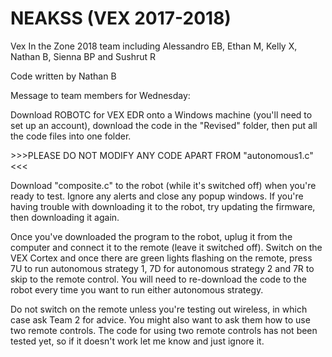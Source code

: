 # NEAKSS (VEX 2017-2018)

Vex In the Zone 2018 team including Alessandro EB, Ethan M, Kelly X, Nathan B, Sienna BP and Sushrut R

Code written by Nathan B





Message to team members for Wednesday:

Download ROBOTC for VEX EDR onto a Windows machine (you'll need to set up an account), download the code in the "Revised" folder, then put all the code files into one folder.

\>>>PLEASE DO NOT MODIFY ANY CODE APART FROM "autonomous1.c"<<<

Download "composite.c" to the robot (while it's switched off) when you're ready to test. Ignore any alerts and close any popup windows. If you're having trouble with downloading it to the robot, try updating the firmware, then downloading it again.

Once you've downloaded the program to the robot, uplug it from the computer and connect it to the remote (leave it switched off). Switch on the VEX Cortex and once there are green lights flashing on the remote, press 7U to run autonomous strategy 1, 7D for autonomous strategy 2 and 7R to skip to the remote control. You will need to re-download the code to the robot every time you want to run either autonomous strategy.

Do not switch on the remote unless you're testing out wireless, in which case ask Team 2 for advice. You might also want to ask them how to use two remote controls. The code for using two remote controls has not been tested yet, so if it doesn't work let me know and just ignore it.

